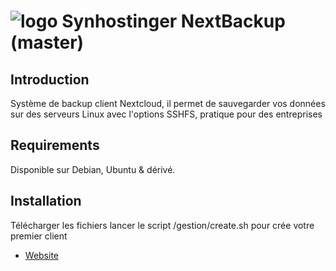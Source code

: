 # ![logo](https://www.synhostinger.com/assets/img/logo.png) Synhostinger NextBackup (master)

## Introduction

Système de backup client Nextcloud, il permet de sauvegarder vos données sur des
serveurs Linux avec l'options SSHFS, pratique pour des entreprises

## Requirements

Disponible sur Debian, Ubuntu & dérivé.

## Installation

Télécharger les fichiers lancer le script /gestion/create.sh
pour crée votre premier client


* [Website](https://www.synhostinger.com)

